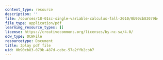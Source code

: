 ```yaml
---
content_type: resource
description: ''
file: /courses/18-01sc-single-variable-calculus-fall-2010/0b90cb83079b487dcebc57a2ffb2cbb7_HgEqXhsIq_g.pdf
file_type: application/pdf
learning_resource_types: []
license: https://creativecommons.org/licenses/by-nc-sa/4.0/
ocw_type: OCWFile
resourcetype: Document
title: 3play pdf file
uid: 0b90cb83-079b-487d-cebc-57a2ffb2cbb7
---
```

